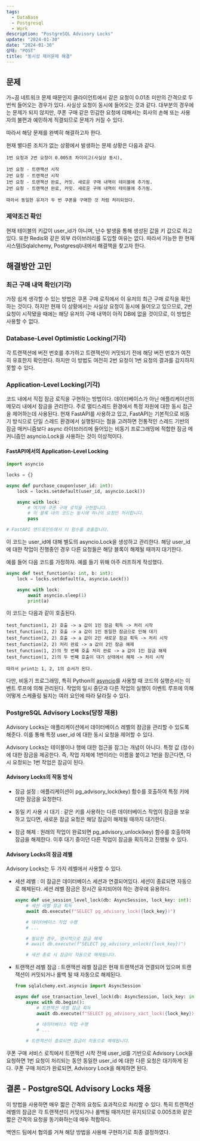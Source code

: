 ```yaml
---
tags:
  - DataBase
  - Postgresql
  - Work
description: "PostgreSQL Advisory Locks"
update: "2024-01-30"
date: "2024-01-30"
상태: "POST"
title: "동시성 제어문제 해결"
---
```

## 문제

가~끔 네트워크 문제 때문인지 클라이언트에서 같은 요청이 0.01초 미만의 간격으로 두 번씩 들어오는 경우가 있다. 사실상 요청이 동시에 들어오는 것과 같다. 대부분의 경우에는 문제가 되지 않지만, 쿠폰 구매 같은 민감한 요청에 대해서는 회사의 손해 또는 사용자의 불편과 예민하게 직결되므로 문제가 커질 수 있다. 

따라서 해당 문제를 완벽히 해결하고자 한다. 

현재 별다른 조치가 없는 상황에서 발생하는 문제 상황은 다음과 같다. 

```plain text
1번 요청과 2번 요청이 0.005초 차이이고(사실상 동시),

1번 요청 - 트랜잭션 시작
2번 요청 - 트랜잭션 시작
1번 요청 - 트랜잭션 완료, 커밋. 새로운 구매 내역이 테이블에 추가됨.
2번 요청 - 트랜잭션 완료, 커밋. 새로운 구매 내역이 테이블에 추가됨. 

따라서 동일한 유저가 두 번 쿠폰을 구매한 것 처럼 처리되었다. 
```

### 제약조건 확인

현재 테이블의 키값이 user\_id가 아니며, 난수 발생을 통해 생성된 값을 키 값으로 하고 있다. 또한 Redis와 같은 외부 라이브러리를 도입할 여유는 없다. 따라서 가능한 한 현재 시스템(Sqlalchemy, Postgresql)내에서 해결책을 찾고자 한다. 

## 해결방안 고민

### 최근 구매 내역 확인(기각)

가장 쉽게 생각할 수 있는 방법은 쿠폰 구매 로직에서 이 유저의 최근 구매 로직을 확인하는 것이다. 하지만 현재 이 상황에서는 사실상 요청이 동시에 들어오고 있으므로, 2번 요청이 시작됐을 때에는 해당 유저의 구매 내역이 아직 DB에 없을 것이므로, 이 방법은 사용할 수 없다. 

### Database-Level Optimistic Locking(기각)

각 트랜잭션에 버전 번호를 추가하고 트랜잭션이 커밋되기 전에 해당 버전 번호가 여전히 유효한지 확인한다. 하지만 이 방법도 여전히 2번 요청이 1번 요청의 결과를 감지하지 못할 수 있다. 

### Application-Level Locking(기각)

코드 내에서 직접 잠금 로직을 구현하는 방법이다. 데이터베이스가 아닌 애플리케이션의 메모리 내에서 잠금을 관리한다. 주로 멀티스레드 환경에서 특정 자원에 대한 동시 접근을 제어하는데 사용된다. 현재 FastAPI를 사용하고 있고, FastAPI는 기본적으로 비동기 방식으로 단일 스레드 환경에서 실행된다는 점을 고려하면 전통적인 스레드 기반의 잠금 매커니즘보다 async 라이브러리에 들어있는 비동기 프로그래밍에 적합한 잠금 메커니즘인 asyncio.Lock을 사용하는 것이 이상적이다.

#### FastAPI에서의 Application-Level Locking

```python
import asyncio

locks = {}

async def purchase_coupon(user_id: int):
    lock = locks.setdefault(user_id, asyncio.Lock())

    async with lock:
        # 여기에 쿠폰 구매 로직을 구현합니다.
        # 이 블록 내의 코드는 동시에 하나의 요청만 처리합니다.
        pass

# FastAPI 엔드포인트에서 이 함수를 호출합니다.
```

이 코드는 user\_id에 대해 별도의 asyncio.Lock을 생성하고 관리한다. 해당 user\_id에 대한 작업이 진행중인 경우 다른 요청들은 해당 블록이 해제될 때까지 대기한다. 

예를 들어 다음 코드를 가정하자. 예를 들기 위해 아주 러프하게 작성했다. 

```python
async def test_function(a: int, b: int):
    lock = locks.setdefault(a, asyncio.Lock())

    async with lock:
        await asyncio.sleep(1)
        print(a)
```

이 코드는 다음과 같이 호출된다. 

```plain text
test_function(1, 2) 호출 -> a 값이 1인 잠금 획득 -> 처리 시작
test_function(1, 2) 호출 -> a 값이 1인 동일한 잠금으로 인해 대기
test_function(2, 2) 호출 -> a 값이 2인 새로운 잠금 획득 -> 처리 시작
test_function(2, 2) 처리 완료 -> a 값이 2인 잠금 해제
test_function(1, 2)의 첫 번째 호출 처리 완료 -> a 값이 1인 잠금 해제
test_function(1, 2)의 두 번째 호출이 대기 상태에서 해제 -> 처리 시작

따라서 print는 1, 2, 1의 순서가 된다. 
```

다만, 비동기 프로그래밍, 특히 Python의 [asyncio](https://sharknia.github.io/FastAPI와-asyncio)를 사용할 때 코드의 실행순서는 이벤트 루프에 의해 관리된다. 작업의 일시 중단과 다른 작업의 실행이 이벤트 루프에 의해 어떻게 스케줄링 될지는 여러 요인에 따라 달라질 수 있다. 

### PostgreSQL Advisory Locks(당장 채용)

Advisory Locks는 애플리케이션에서 데이터베이스 레벨의 잠금을 관리할 수 있도록 해준다. 이를 통해 특정 user\_id 에 대한 동시 요청을 제어할 수 있다. 

Advisory Locks는 테이블이나 행에 대한 접근을 잠그는 개념이 아니다. 특정 값 (정수)에 대한 잠금을 제공한다. 즉, 작업 자체에 1번이라는 이름을 붙이고 1번을 잠근다면, 다시 요청되는 1번 작업은 잠금이 된다. 

#### **Advisory Locks의 작동 방식**

- 잠금 설정 : 애플리케이션이 pg\_advisory\_lock(key) 함수를 호출하여 특정 키에 대한 잠금을 요청한다.

- 동일 키 사용 시 대기 : 같은 키를 사용하는 다른 데이터베이스 작업이 잠금을 보유하고 있다면, 새로운 잠금 요청은 해당 잠금이 해제될 때까지 대기한다. 

- 잠금 해제 : 원래의 작업이 완료되면 pg\_advisory\_unlock(key) 함수를 호출하여 잠금을 해제한다. 이후 대기 중이던 다른 작업이 잠금을 획득하고 진행될 수 있다. 

#### **Advisory Locks의 잠금 레벨**

Advisory Locks는 두 가지 레벨에서 사용할 수 있다. 

- 세션 레벨 : 이 잠금은 데이터베이스 세션과 연결되어있다. 세션이 종료되면 자동으로 해제된다. 세션 레벨 잠금은 장시간 유지되어야 하는 경우에 유용하다. 

    ```python
    async def use_session_level_lock(db: AsyncSession, lock_key: int):
        # 세션 레벨 잠금 획득
        await db.execute(f"SELECT pg_advisory_lock({lock_key})")
    
        # 데이터베이스 작업 수행
        # ...
    
        # 필요한 경우, 명시적으로 잠금 해제
        # await db.execute(f"SELECT pg_advisory_unlock({lock_key})")
    
        # 세션 종료 시 잠금이 자동으로 해제됩니다.
    ```

- 트랜잭션 레벨 잠금 : 트랜잭션 레벨 잠금은 현재 트랜잭션과 연결되어 있으며 트랜잭션이 커밋되거나 롤백 될 때 자동으로 해제된다. 

    ```python
    from sqlalchemy.ext.asyncio import AsyncSession
    
    async def use_transaction_level_lock(db: AsyncSession, lock_key: int):
        async with db.begin():
            # 트랜잭션 레벨 잠금 획득
            await db.execute(f"SELECT pg_advisory_xact_lock({lock_key})")
            
            # 데이터베이스 작업 수행
            # ...
    
        # 트랜잭션이 종료되면 잠금이 자동으로 해제됩니다.
    ```

쿠폰 구매 서비스 로직에서 트랜잭션 시작 전에  user\_id를 기반으로 Advisory Lock을 요청하면 1번 요청이 처리되는 동안 동일한 user\_id 에 대한 다른 요청은 대기하게 된다. 쿠폰 구매 처리가 완료되면, Advisory Lock을 해제하면 된다. 

## 결론 - PostgreSQL Advisory Locks 채용

이 방법을 사용하면 매우 짧은 간격의 요청도 효과적으로 처리할 수 있다. 특히 트랜잭션 레벨의 잠금은 각 트랜잭션이 커밋되거나 롤백될 때까지만 유지되므로 0.005초와 같은 짧은 간격의 요청을 동기화하는데 매우 적합하다. 

백엔드 팀에서 협의를 거쳐 해당 방법을 사용해 구현하기로 최종 결정하였다. 

